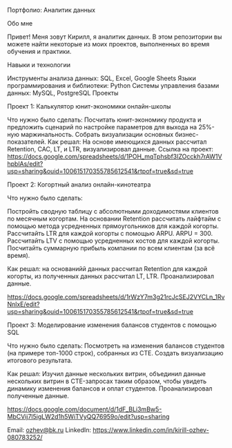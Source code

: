 Портфолио: Аналитик данных

Обо мне

Привет! Меня зовут Кирилл, я аналитик данных. В этом репозитории вы можете найти некоторые из моих проектов, выполненных во время обучения и практики. 

Навыки и технологии

Инструменты анализа данных: SQL, Excel, Google Sheets
Языки программирования и библиотеки: Python
Системы управления базами данных: MySQL, PostgreSQL
Проекты

Проект 1: Калькулятор юнит-экономики онлайн-школы

Что нужно было сделать:
Посчитать юнит-экономику продукта и предложить сценарий по настройке параметров для выхода на 25%-ную маржинальность.
Собрать визуализации основных бизнес-показателей.
Как решал: На основе имеющихся данных рассчитал Retention, CAC, LT, и LTR, визуализировал данные.
Ссылка на проект:
https://docs.google.com/spreadsheets/d/1POH_mqTphsbf3IZOcckh7rAW1VhpblAs/edit?usp=sharing&ouid=100615170355785612541&rtpof=true&sd=true

Проект 2: Когортный анализ онлайн-кинотеатра

Что нужно было сделать:

Постройть сводную таблицу с абсолютными доходимостями клиентов по месячным когортам.
На основании Retention рассчитать лайфтайм с помощью метода усредненных прямоугольников для каждой когорты.
Рассчитайть LTR для каждой когорты с помощью ARPU. ARPU = 300.
Рассчитайть LTV с помощью усредненных костов для каждой когорты.
Посчитайть суммарную прибыль компании по всем клиентам (за всё время).

Как решал: на основанийй данных рассчитал Retention для каждой когорты, из полученных данных рассчитал LT, LTR. Проанализировал данные.  

https://docs.google.com/spreadsheets/d/1rWzY7m3g21rcJcSEJ2VYCLn_1RvNnlxE/edit?usp=sharing&ouid=100615170355785612541&rtpof=true&sd=true

Проект 3: Моделирование изменения балансов студентов с помощью SQL

Что нужно было сделать: 
Посмотреть на изменения балансов студентов (на примере топ-1000 строк), собранных из CTE.
Создать визуализацию итогового результата.

Как решал: Изучил данные нескольких витрин, объединил данные нескольких витрин в CTE-запросах таким образом, чтобы увидеть динамику изменения балансов и оплат студентов. Проанализировал полученные данные.

https://docs.google.com/document/d/1dF_BLi3mBw5-MbCVij7l5igLW2d1h5WiTVyQQ76959o/edit?usp=sharing


Email: ozhev@bk.ru
LinkedIn: https://www.linkedin.com/in/kirill-ozhev-080783252/
